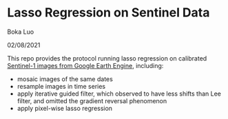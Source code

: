 # Lasso Regression on Sentinel Data

Boka Luo

02/08/2021

This repo provides the protocol running lasso regression on calibrated [Sentinel-1 images from Google Earth Engine](https://developers.google.com/earth-engine/guides/sentinel1), including:

* mosaic images of the same dates
* resample images in time series
* apply iterative guided filter, which observed to have less shifts than Lee filter, and omitted the gradient reversal phenomenon
* apply pixel-wise lasso regression